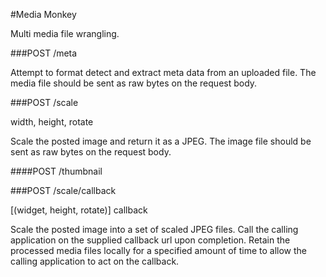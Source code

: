 #Media Monkey

Multi media file wrangling.

###POST /meta

Attempt to format detect and extract meta data from an uploaded file.
The media file should be sent as raw bytes on the request body.


###POST /scale

width, height, rotate

Scale the posted image and return it as a JPEG.
The image file should be sent as raw bytes on the request body.


####POST /thumbnail

###POST /scale/callback

[(widget, height, rotate)] callback

Scale the posted image into a set of scaled JPEG files.
Call the calling application on the supplied callback url upon completion.
Retain the processed media files locally for a specified amount of time to
allow the calling application to act on the callback.


